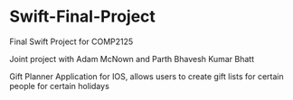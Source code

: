 # Swift-Final-Project
Final Swift Project for COMP2125

Joint project with Adam McNown and Parth Bhavesh Kumar Bhatt

Gift Planner Application for IOS, allows users to create gift lists for certain people for certain holidays
